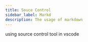 ```yaml
---
title: Souce Control
sidebar_label: Markd
description: The usage of markdown
---
```


using source control tool in vscode
